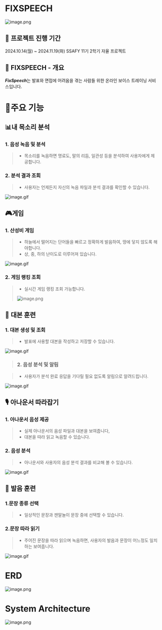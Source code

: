 
# FIXSPEECH

![image.png](./docs/FIXSPEECH_LOGO.png)


## 📘 프로젝트 진행 기간

2024.10.14(월) ~ 2024.11.19(화) 
SSAFY 11기 2학기 자율 프로젝트

## 🔎 FIXSPEECH - 개요

***FixSpeech***는 발표와 면접에 어려움을 겪는 사람들 위한 온라인 보이스 트레이닝 서비스입니다. 



# 💎주요 기능
##  📊내 목소리 분석

### 1. 음성 녹음 및 분석

> - 목소리를 녹음하면 명료도, 말의 리듬, 일관성 등을 분석하여 사용자에게 제공합니다. 


### 2. 분석 결과 조회

> - 사용자는 언제든지 자신의 녹음 파일과 분석 결과를 확인할 수 있습니다.
> 
![image.gif](./docs/내목소리분석.gif)


## 🎮게임

### 1. 산성비 게임

>-  하늘에서 떨어지는 단어들을 빠르고 정확하게 발음하여, 땅에 닿지 않도록 해야합니다.
>-  상, 중, 하의 난이도로 이루어져 있습니다.
>
![image.gif](./docs/산성비.gif)
### 2. 게임 랭킹 조회

> - 실시간 게임 랭킹 조회 가능합니다.
>
> ![image.png](./docs/랭킹캡쳐.PNG)
## 📃 대본 훈련

### 1. 대본 생성 및 조회

> - 발표에 사용할 대본을 작성하고 저장할 수 있습니다.

> 
![image.gif](./docs/대본생성.gif)
> ### 2. 음성 분석 및 알림

> - 사용자가 분석 완료 응답을 기다릴 필요  없도록 알림으로 알려드립니다. 
> 
![image.gif](./docs/대본분석.gif)
## 🎙 아나운서 따라잡기

### 1. 아나운서 음성 제공

> - 실제 아나운서의 음성 파일과 대본을 보여줍니다,
> - 대본을 따라 읽고 녹음할 수 있습니다.

### 2. 음성 분석

> - 아나운서와 사용자의 음성 분석 결과를 비교해 볼 수 있습니다. 
>
![image.gif](./docs/아나운서.gif)
## 🎯 발음 훈련
### 1.문장 종류 선택
>- 일상적인 문장과 잰말놀이 문장 중에 선택할 수 있습니다.
### 2.문장 따라 읽기
>- 주어진 문장을 따라 읽으며 녹음하면, 사용자의 발음과 문장이 어느정도 일치하는 보여줍니다.
>
![image.gif](./docs/발음훈련.gif)
# ERD

![image.png](./docs/FIXSPEECH_ERD.PNG)



# System Architecture

![image.png](./docs/FIXSPEECH_시스템아키텍쳐.png)
